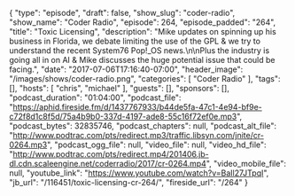 {
  "type": "episode",
  "draft": false,
  "show_slug": "coder-radio",
  "show_name": "Coder Radio",
  "episode": 264,
  "episode_padded": "264",
  "title": "Toxic Licensing",
  "description": "Mike updates on spinning up his business in Florida, we debate limiting the use of the GPL & we try to understand the recent System76 Pop!_OS news.\n\nPlus the industry is going all in on AI &  Mike discusses the huge potential issue that could be facing.",
  "date": "2017-07-06T17:16:40-07:00",
  "header_image": "/images/shows/coder-radio.png",
  "categories": [
    "Coder Radio"
  ],
  "tags": [],
  "hosts": [
    "chris",
    "michael"
  ],
  "guests": [],
  "sponsors": [],
  "podcast_duration": "01:04:00",
  "podcast_file": "https://aphid.fireside.fm/d/1437767933/b44de5fa-47c1-4e94-bf9e-c72f8d1c8f5d/75a4b9b0-337d-4197-ade8-55c16f72ef0e.mp3",
  "podcast_bytes": 32835746,
  "podcast_chapters": null,
  "podcast_alt_file": "http://www.podtrac.com/pts/redirect.mp3/traffic.libsyn.com/jnite/cr-0264.mp3",
  "podcast_ogg_file": null,
  "video_file": null,
  "video_hd_file": "http://www.podtrac.com/pts/redirect.mp4/201406.jb-dl.cdn.scaleengine.net/coderradio/2017/cr-0264.mp4",
  "video_mobile_file": null,
  "youtube_link": "https://www.youtube.com/watch?v=BaIl27JTpqI",
  "jb_url": "/116451/toxic-licensing-cr-264/",
  "fireside_url": "/264"
}

